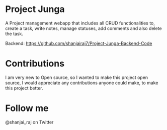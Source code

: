 # Project Junga 

A Project management webapp that includes all CRUD functionalities to, create a task, write notes, manage statuses, add comments and also delete the task.

Backend: https://github.com/shanjairaj7/Project-Junga-Backend-Code

# Contributions

I am very new to Open source, so I wanted to make this project open source, I would appreciate any contributions anyone could make, to make this project better.

# Follow me

@shanjai_raj on Twitter
